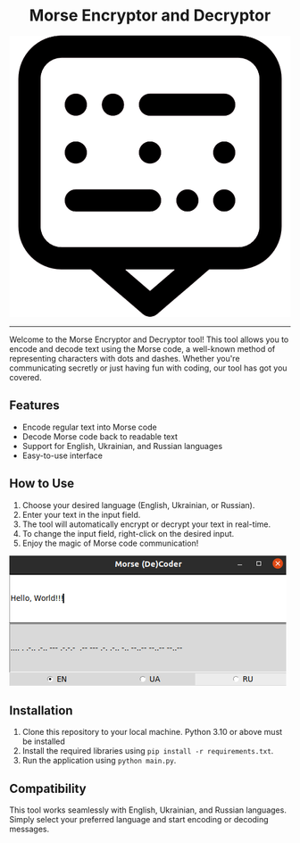 <h1 style="text-align:center">Morse Encryptor and Decryptor</h1> 

<div style="text-align:center">
  <img src="icon/morse_icon.png" alt="Colorful Icon" style="filter: saturate(200%) contrast(150%) brightness(120%);">
</div>

---

Welcome to the Morse Encryptor and Decryptor tool! This tool allows you to encode and decode text using the Morse code, a well-known method of representing characters with dots and dashes. Whether you're communicating secretly or just having fun with coding, our tool has got you covered.

## Features

- Encode regular text into Morse code
- Decode Morse code back to readable text
- Support for English, Ukrainian, and Russian languages
- Easy-to-use interface

## How to Use

1. Choose your desired language (English, Ukrainian, or Russian).
2. Enter your text in the input field.
3. The tool will automatically encrypt or decrypt your text in real-time.
4. To change the input field, right-click on the desired input.
5. Enjoy the magic of Morse code communication!

![Screenshot of the Tool](icon/example.png)

## Installation

1. Clone this repository to your local machine. Python 3.10 or above must be installed
2. Install the required libraries using `pip install -r requirements.txt`.
3. Run the application using `python main.py`.

## Compatibility

This tool works seamlessly with English, Ukrainian, and Russian languages. Simply select your preferred language and start encoding or decoding messages.